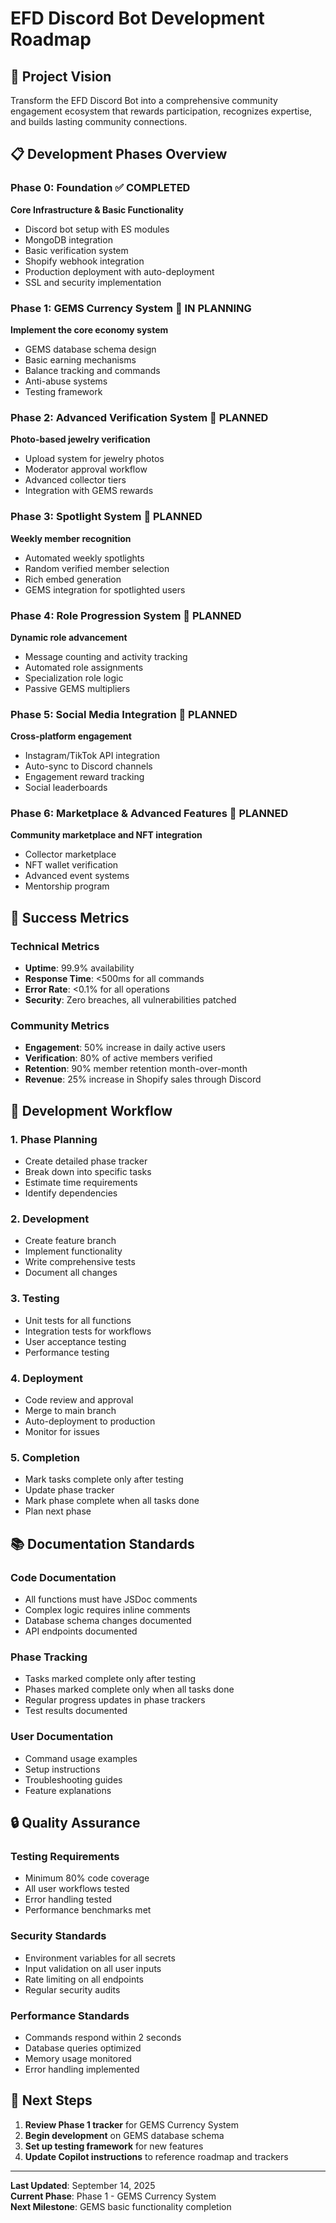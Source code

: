 # EFD Discord Bot Development Roadmap

## 🎯 Project Vision
Transform the EFD Discord Bot into a comprehensive community engagement ecosystem that rewards participation, recognizes expertise, and builds lasting community connections.

## 📋 Development Phases Overview

### Phase 0: Foundation ✅ COMPLETED
**Core Infrastructure & Basic Functionality**
- Discord bot setup with ES modules
- MongoDB integration
- Basic verification system
- Shopify webhook integration
- Production deployment with auto-deployment
- SSL and security implementation

### Phase 1: GEMS Currency System 🚧 IN PLANNING
**Implement the core economy system**
- GEMS database schema design
- Basic earning mechanisms
- Balance tracking and commands
- Anti-abuse systems
- Testing framework

### Phase 2: Advanced Verification System 📅 PLANNED
**Photo-based jewelry verification**
- Upload system for jewelry photos
- Moderator approval workflow
- Advanced collector tiers
- Integration with GEMS rewards

### Phase 3: Spotlight System 📅 PLANNED
**Weekly member recognition**
- Automated weekly spotlights
- Random verified member selection
- Rich embed generation
- GEMS integration for spotlighted users

### Phase 4: Role Progression System 📅 PLANNED
**Dynamic role advancement**
- Message counting and activity tracking
- Automated role assignments
- Specialization role logic
- Passive GEMS multipliers

### Phase 5: Social Media Integration 📅 PLANNED
**Cross-platform engagement**
- Instagram/TikTok API integration
- Auto-sync to Discord channels
- Engagement reward tracking
- Social leaderboards

### Phase 6: Marketplace & Advanced Features 📅 PLANNED
**Community marketplace and NFT integration**
- Collector marketplace
- NFT wallet verification
- Advanced event systems
- Mentorship program

## 🎯 Success Metrics

### Technical Metrics
- **Uptime**: 99.9% availability
- **Response Time**: <500ms for all commands
- **Error Rate**: <0.1% for all operations
- **Security**: Zero breaches, all vulnerabilities patched

### Community Metrics
- **Engagement**: 50% increase in daily active users
- **Verification**: 80% of active members verified
- **Retention**: 90% member retention month-over-month
- **Revenue**: 25% increase in Shopify sales through Discord

## 🔄 Development Workflow

### 1. Phase Planning
- Create detailed phase tracker
- Break down into specific tasks
- Estimate time requirements
- Identify dependencies

### 2. Development
- Create feature branch
- Implement functionality
- Write comprehensive tests
- Document all changes

### 3. Testing
- Unit tests for all functions
- Integration tests for workflows
- User acceptance testing
- Performance testing

### 4. Deployment
- Code review and approval
- Merge to main branch
- Auto-deployment to production
- Monitor for issues

### 5. Completion
- Mark tasks complete only after testing
- Update phase tracker
- Mark phase complete when all tasks done
- Plan next phase

## 📚 Documentation Standards

### Code Documentation
- All functions must have JSDoc comments
- Complex logic requires inline comments
- Database schema changes documented
- API endpoints documented

### Phase Tracking
- Tasks marked complete only after testing
- Phases marked complete only when all tasks done
- Regular progress updates in phase trackers
- Test results documented

### User Documentation
- Command usage examples
- Setup instructions
- Troubleshooting guides
- Feature explanations

## 🔒 Quality Assurance

### Testing Requirements
- Minimum 80% code coverage
- All user workflows tested
- Error handling tested
- Performance benchmarks met

### Security Standards
- Environment variables for all secrets
- Input validation on all user inputs
- Rate limiting on all endpoints
- Regular security audits

### Performance Standards
- Commands respond within 2 seconds
- Database queries optimized
- Memory usage monitored
- Error handling implemented

## 🎯 Next Steps

1. **Review Phase 1 tracker** for GEMS Currency System
2. **Begin development** on GEMS database schema
3. **Set up testing framework** for new features
4. **Update Copilot instructions** to reference roadmap and trackers

---

**Last Updated**: September 14, 2025  
**Current Phase**: Phase 1 - GEMS Currency System  
**Next Milestone**: GEMS basic functionality completion